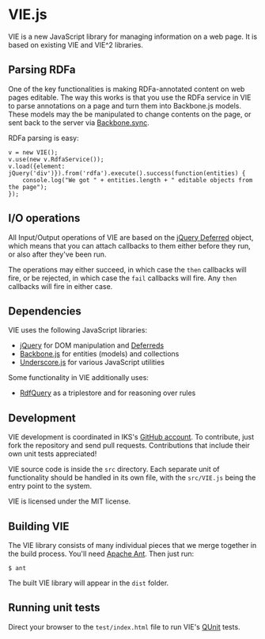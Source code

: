 VIE.js
=======

VIE is a new JavaScript library for managing information on a web page. It is based on existing VIE and VIE^2 libraries.

## Parsing RDFa

One of the key functionalities is making RDFa-annotated content on web pages editable. The way this works is that you use the RDFa service in VIE to parse annotations on a page and turn them into Backbone.js models. These models may the be manipulated to change contents on the page, or sent back to the server via [Backbone.sync](http://documentcloud.github.com/backbone/#Sync).

RDFa parsing is easy:

    v = new VIE();
    v.use(new v.RdfaService());
    v.load({element: jQuery('div')}).from('rdfa').execute().success(function(entities) {
        console.log("We got " + entities.length + " editable objects from the page");
    });

## I/O operations

All Input/Output operations of VIE are based on the [jQuery Deferred](http://api.jquery.com/category/deferred-object/) object, which means that you can attach callbacks to them either before they run, or also after they've been run.

The operations may either succeed, in which case the `then` callbacks will fire, or be rejected, in which case the `fail` callbacks will fire. Any `then` callbacks will fire in either case.

## Dependencies

VIE uses the following JavaScript libraries:

* [jQuery](http://jquery.com/) for DOM manipulation and [Deferreds](http://api.jquery.com/category/deferred-object/)
* [Backbone.js](http://documentcloud.github.com/backbone/) for entities (models) and collections
* [Underscore.js](http://documentcloud.github.com/underscore/) for various JavaScript utilities

Some functionality in VIE additionally uses:

* [RdfQuery](http://code.google.com/p/rdfquery/) as a triplestore and for reasoning over rules

## Development

VIE development is coordinated in IKS's [GitHub account](https://github.com/IKS/vie.js). To contribute, just fork the repository and send pull requests. Contributions that include their own unit tests appreciated!

VIE source code is inside the `src` directory. Each separate unit of functionality should be handled in its own file, with the `src/VIE.js` being the entry point to the system.

VIE is licensed under the MIT license.

## Building VIE

The VIE library consists of many individual pieces that we merge together in the build process. You'll need [Apache Ant](http://ant.apache.org/). Then just run:

    $ ant

The built VIE library will appear in the `dist` folder.

## Running unit tests

Direct your browser to the `test/index.html` file to run VIE's [QUnit](http://docs.jquery.com/Qunit) tests.
